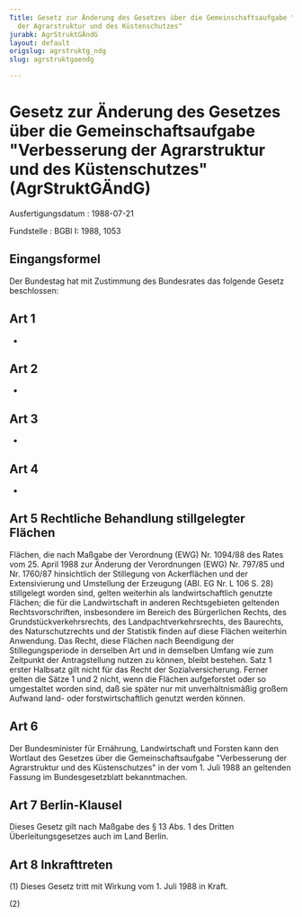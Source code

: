 ```yaml
---
Title: Gesetz zur Änderung des Gesetzes über die Gemeinschaftsaufgabe "Verbesserung
  der Agrarstruktur und des Küstenschutzes"
jurabk: AgrStruktGÄndG
layout: default
origslug: agrstruktg_ndg
slug: agrstruktgaendg

---
```


# Gesetz zur Änderung des Gesetzes über die Gemeinschaftsaufgabe "Verbesserung der Agrarstruktur und des Küstenschutzes" (AgrStruktGÄndG)

Ausfertigungsdatum
:   1988-07-21

Fundstelle
:   BGBl I: 1988, 1053



## Eingangsformel

Der Bundestag hat mit Zustimmung des Bundesrates das folgende Gesetz beschlossen:


## Art 1

-


## Art 2

-


## Art 3

-


## Art 4

-


## Art 5 Rechtliche Behandlung stillgelegter Flächen

Flächen, die nach Maßgabe der Verordnung (EWG) Nr. 1094/88 des Rates vom 25. April 1988 zur Änderung der Verordnungen (EWG) Nr. 797/85 und Nr. 1760/87 hinsichtlich der Stillegung von Ackerflächen und der Extensivierung und Umstellung der Erzeugung (ABl. EG Nr. L 106 S. 28) stillgelegt worden sind, gelten weiterhin als landwirtschaftlich genutzte Flächen; die für die Landwirtschaft in anderen Rechtsgebieten geltenden Rechtsvorschriften, insbesondere im Bereich des Bürgerlichen Rechts, des Grundstückverkehrsrechts, des Landpachtverkehrsrechts, des Baurechts, des Naturschutzrechts und der Statistik finden auf diese Flächen weiterhin Anwendung. Das Recht, diese Flächen nach Beendigung der Stillegungsperiode in derselben Art und in demselben Umfang wie zum Zeitpunkt der Antragstellung nutzen zu können, bleibt bestehen. Satz 1 erster Halbsatz gilt nicht für das Recht der Sozialversicherung. Ferner gelten die Sätze 1 und 2 nicht, wenn die Flächen aufgeforstet oder so umgestaltet worden sind, daß sie später nur mit unverhältnismäßig großem Aufwand land- oder forstwirtschaftlich genutzt werden können.


## Art 6

Der Bundesminister für Ernährung, Landwirtschaft und Forsten kann den Wortlaut des Gesetzes über die Gemeinschaftsaufgabe "Verbesserung der Agrarstruktur und des Küstenschutzes" in der vom 1. Juli 1988 an geltenden Fassung im Bundesgesetzblatt bekanntmachen.


## Art 7 Berlin-Klausel

Dieses Gesetz gilt nach Maßgabe des § 13 Abs. 1 des Dritten Überleitungsgesetzes auch im Land Berlin.


## Art 8 Inkrafttreten

(1) Dieses Gesetz tritt mit Wirkung vom 1. Juli 1988 in Kraft.

(2)

